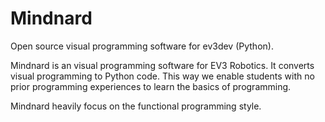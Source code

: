 # Mindnard
Open source visual programming software for ev3dev (Python).

Mindnard is an visual programming software for EV3 Robotics. It converts visual programming to Python code. This way we enable students with no prior programming experiences to learn the basics of programming.

Mindnard heavily focus on the functional programming style.
